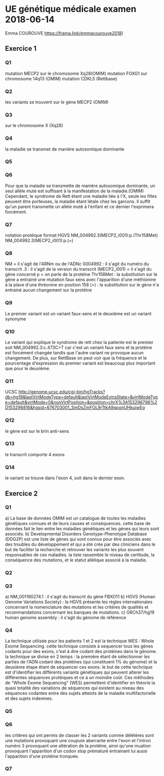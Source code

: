 # UE génétique médicale examen 2018-06-14
Emma COUROUVE
 https://frama.link/emmacourouve2018)
 
## Exercice 1
### Q1
mutation MECP2 sur le chromosome Xq28(OMIM)
mutation FOXG1 sur chromosome 14q13 (OMIM)
mutation CDKL5 (Rettbase)

### Q2 
les variants se trouvent sur le gène MECP2 (OMIM)

### Q3
sur le chromosome X (Xq28)

### Q4
la maladie se transmet de manière autosomique dominante

### Q5


### Q6
Pour que la maladie se transmette de manière autosomique dominante, un seul allèle muté est suffisant à la manifestation de la maladie.(OMIM)
Cependant, le syndrome de Rett étant une maladie liée à l'X, seule les filles peuvent être porteuses, la maladie étant létale chez les garcons. Il suffit qu'un parent transmette un allèle muté à l'enfant et ce dernier l'exprimera forcément.

### Q7
notation protéique format HGVS
NM_004992.3(MECP2_i001):p.(Thr158Met)
NM_004992.3(MECP2_i001):p.(=)

### Q8
NM = il s'agit de l'ARNm ou de l'ADNc
0004992  : il s'agit du numéro du transcrit
.3 : il s'agit de la version du transcrit 
(MECP2_i001) = il s'agit du gène concerné
p = on parle de la protéine
Thr158Met : la substitution sur le gène a entrainé une mutation faux sens avec l'apparition d'une méthionine à la plave d'une thréonine en position 158
(=) : la substitution sur le gène n'a entrainé aucun changement sur la protéine

### Q9
Le premier variant est un variant faux-sens et le deuxième est un variant synonyme

### Q10
Le variant qui explique le syndrome de rett chez la patiente est le premier soit NM_004992.3:c.473C>T car c'est un variant faux sens et la protéine est forcément changée tandis que l'autre variant ne provoque aucun changement. 
De plus, sur RettBase on peut voir que la fréquence et le pourcentage d'expression du premier variant est beaucoup plus important que pour le deuxième.

### Q11
UCSC 
http://genome.ucsc.edu/cgi-bin/hgTracks?db=hg19&lastVirtModeType=default&lastVirtModeExtraState=&virtModeType=default&virtMode=0&nonVirtPosition=&position=chrX%3A153296796%2D153296816&hgsid=676703001_SmDsZmFOL9rTtkA9qponUHkuiwEg

### Q12
le gène est sur le brin anti-sens

### Q13
le transcrit comporte 4 exons

### Q14
le variant se trouve dans l'exon 4, soit dans le dernier exon.

## Exercice 2
### Q1
a) La base de données OMIM est un catalogue de toutes les maladies génétiques connues et de leurs causes et conséquences. cette base de données fait le lien entre les maladies génétiques et les gènes qui leurs sont associés.
b) Developmental Disorders Genotype-Phenotype Database (DDG2P) est une liste de gènes qui sont connus pour être associés avec des troubles du développement et qui a été crée par des cliniciens dans le but de faciliter la recherche et retrouver les variants les plus souvent responsables de ces maladies.
la liste rassemble le niveau de certitude, la conséquence des mutations, et le statut allélique associé à la maladie.

### Q2

### Q3
 a) NM_001190274.1 : il s'agit du transcrit du gène FBXO11
 b) HGVS (Human Genome Variations Society) : la HGVS présente les règles internationales concernant la nomenclature des mutations et les critères de qualités et recommandations concernant les banques de mutations. 
 c)  GRCh37/hg19 human genome assembly : il s'agit du génome de référence 
 
### Q4
La technique utilisée pour les patients 1 et 2 est la technique WES : Whole Exome Sequencing. cette technique consiste à sequencer tous les gènes codants pour des exons, c'est à dire codant des protéines  dans le génome.
la technique se divise en 2 temps : la première étant de sélectionner les parties de l'ADN codant des protéines (qui constituent 1% du génome) et la deuxième étape étant de séquencer ces exons. 
le but de cette technique est d'identifier les différents variants génétiques qui peuvent alterer les différentes séquences protéiques et ce à un moindre coût.
Ces méthodes de "Whole Exome Sequencing" (WES) permettent d'identifier en théorie la quasi totalité des variations de séquences qui existent au niveau des séquences codantes entre des sujets atteints de la maladie multifactorielle et des sujets indemnes.

### Q5

### Q6
les critères qui ont permis de classer les 2 variants comme délétères sont une mutations provoquant une coupure aberrante 
entre l'exon et l'intron numéro 3 provoquant une altération de la protéine, ainsi qu'une muation provoquant l'apparition d'un codon stop prématuré entrainant lui aussi l'apparition d'une protéine tronquée.
### Q7
